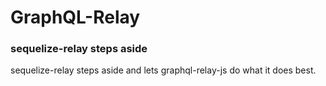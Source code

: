 # GraphQL-Relay

### sequelize-relay steps aside

sequelize-relay steps aside and lets graphql-relay-js do what it does best.  